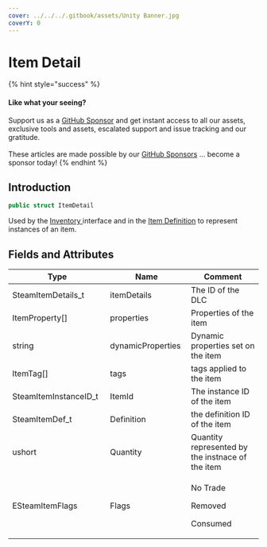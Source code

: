 ```yaml
---
cover: ../../../.gitbook/assets/Unity Banner.jpg
coverY: 0
---
```


# Item Detail

{% hint style="success" %}
#### Like what your seeing?

Support us as a [GitHub Sponsor](../../../where-to-buy/become-a-sponsor.md) and get instant access to all our assets, exclusive tools and assets, escalated support and issue tracking and our gratitude.\
\
These articles are made possible by our [GitHub Sponsors](../../../where-to-buy/become-a-sponsor.md) ... become a sponsor today!
{% endhint %}

## Introduction

```csharp
public struct ItemDetail
```

Used by the [Inventory ](../api/inventory.client.md)interface and in the [Item Definition](item-definition.md) to represent instances of an item.

## Fields and Attributes

<table><thead><tr><th width="234.2444989075424">Type</th><th width="178.8468268360739">Name</th><th width="375.82373346952215">Comment</th></tr></thead><tbody><tr><td>SteamItemDetails_t</td><td>itemDetails</td><td>The ID of the DLC</td></tr><tr><td>ItemProperty[]</td><td>properties</td><td>Properties of the item</td></tr><tr><td>string</td><td>dynamicProperties</td><td>Dynamic properties set on the item</td></tr><tr><td>ItemTag[]</td><td>tags</td><td>tags applied to the item</td></tr><tr><td>SteamItemInstanceID_t</td><td>ItemId</td><td>The instance ID of the item</td></tr><tr><td>SteamItemDef_t</td><td>Definition</td><td>the definition ID of the item</td></tr><tr><td>ushort</td><td>Quantity</td><td>Quantity represented by the instnace of the item</td></tr><tr><td>ESteamItemFlags</td><td>Flags</td><td><p>No Trade</p><p>Removed</p><p>Consumed</p></td></tr></tbody></table>

